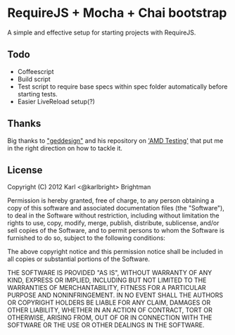 # RequireJS + Mocha + Chai bootstrap

A simple and effective setup for starting projects with RequireJS.

## Todo

* Coffeescript
* Build script
* Test script to require base specs within spec folder automatically before starting tests.
* Easier LiveReload setup(?)

## Thanks

Big thanks to ["geddesign"](http://github.com/geddesign/) and his repository on ['AMD Testing'](http://github.com/geddesign/amd-testing) that put me in the right direction on how to tackle it.

## License

Copyright (C) 2012 Karl <@karlbright> Brightman

Permission is hereby granted, free of charge, to any person obtaining a copy of this software and associated documentation files (the "Software"), to deal in the Software without restriction, including without limitation the rights to use, copy, modify, merge, publish, distribute, sublicense, and/or sell copies of the Software, and to permit persons to whom the Software is furnished to do so, subject to the following conditions:

The above copyright notice and this permission notice shall be included in all copies or substantial portions of the Software.

THE SOFTWARE IS PROVIDED "AS IS", WITHOUT WARRANTY OF ANY KIND, EXPRESS OR IMPLIED, INCLUDING BUT NOT LIMITED TO THE WARRANTIES OF MERCHANTABILITY, FITNESS FOR A PARTICULAR PURPOSE AND NONINFRINGEMENT. IN NO EVENT SHALL THE AUTHORS OR COPYRIGHT HOLDERS BE LIABLE FOR ANY CLAIM, DAMAGES OR OTHER LIABILITY, WHETHER IN AN ACTION OF CONTRACT, TORT OR OTHERWISE, ARISING FROM, OUT OF OR IN CONNECTION WITH THE SOFTWARE OR THE USE OR OTHER DEALINGS IN THE SOFTWARE.
